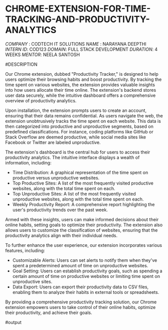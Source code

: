 # CHROME-EXTENSION-FOR-TIME-TRACKING-AND-PRODUCTIVITY-ANALYTICS

*COMPANY* : CODTECH IT SOLUTIONS
*NAME* : NARAYANA DEEPTHI
*INTERN ID*: COD123
*DOMAIN*: FULL STACK DEVELOPMENT
*DURATION*: 4 WEEKS
*MENTOR*: NEELA SANTOSH 

#DESCRIPTION

Our Chrome extension, dubbed "Productivity Tracker," is designed to help users optimize their browsing habits and boost productivity. By tracking the time spent on various websites, the extension provides valuable insights into how users allocate their time online. The extension's backend stores user data securely, while the intuitive dashboard offers a comprehensive overview of productivity analytics.

Upon installation, the extension prompts users to create an account, ensuring that their data remains confidential. As users navigate the web, the extension unobtrusively tracks the time spent on each website. This data is then categorized into productive and unproductive segments, based on predefined classifications. For instance, coding platforms like GitHub or Stack Overflow are deemed productive, while social media sites like Facebook or Twitter are labeled unproductive.

The extension's dashboard is the central hub for users to access their productivity analytics. The intuitive interface displays a wealth of information, including:

- Time Distribution: A graphical representation of the time spent on productive versus unproductive websites.
- Top Productive Sites: A list of the most frequently visited productive websites, along with the total time spent on each.
- Top Unproductive Sites: A list of the most frequently visited unproductive websites, along with the total time spent on each.
- Weekly Productivity Report: A comprehensive report highlighting the user's productivity trends over the past week.

Armed with these insights, users can make informed decisions about their online habits, setting goals to optimize their productivity. The extension also allows users to customize the classification of websites, ensuring that the productivity analytics align with their individual needs.

To further enhance the user experience, our extension incorporates various features, including:

- Customizable Alerts: Users can set alerts to notify them when they've spent a predetermined amount of time on unproductive websites.
- Goal Setting: Users can establish productivity goals, such as spending a certain amount of time on productive websites or limiting time spent on unproductive sites.
- Data Export: Users can export their productivity data to CSV files, enabling them to analyze their habits in external tools or spreadsheets.

By providing a comprehensive productivity tracking solution, our Chrome extension empowers users to take control of their online habits, optimize their productivity, and achieve their goals.

#output

